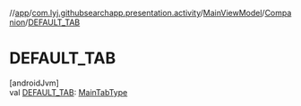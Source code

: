 //[app](../../../../index.md)/[com.lyj.githubsearchapp.presentation.activity](../../index.md)/[MainViewModel](../index.md)/[Companion](index.md)/[DEFAULT_TAB](-d-e-f-a-u-l-t_-t-a-b.md)

# DEFAULT_TAB

[androidJvm]\
val [DEFAULT_TAB](-d-e-f-a-u-l-t_-t-a-b.md): [MainTabType](../../-main-tab-type/index.md)
